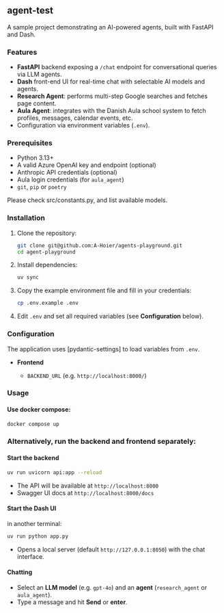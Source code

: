 ## agent-test

A sample project demonstrating an AI-powered agents, built with FastAPI and Dash.

### Features

* **FastAPI** backend exposing a `/chat` endpoint for conversational queries via LLM agents.
* **Dash** front-end UI for real-time chat with selectable AI models and agents.
* **Research Agent**: performs multi-step Google searches and fetches page content.
* **Aula Agent**: integrates with the Danish Aula school system to fetch profiles, messages, calendar events, etc.
* Configuration via environment variables (`.env`).

### Prerequisites

* Python 3.13+
* A valid Azure OpenAI key and endpoint (optional)
* Anthropic API credentials (optional)
* Aula login credentials (for `aula_agent`)
* `git`, `pip` or `poetry`

Please check src/constants.py, and list available models.

### Installation

1. Clone the repository:

   ```bash
   git clone git@github.com:A-Hoier/agents-playground.git
   cd agent-playground
   ```

3. Install dependencies:

   ```bash
   uv sync
   ```

4. Copy the example environment file and fill in your credentials:

   ```bash
   cp .env.example .env
   ```

5. Edit `.env` and set all required variables (see **Configuration** below).

### Configuration

The application uses \[pydantic-settings] to load variables from `.env`. 

* **Frontend**

  * `BACKEND_URL` (e.g. `http://localhost:8000/`)

### Usage


#### Use docker compose:


```bash
docker compose up
```

### Alternatively, run the backend and frontend separately:
#### Start the backend

```bash
uv run uvicorn api:app --reload
```

* The API will be available at `http://localhost:8000`
* Swagger UI docs at `http://localhost:8000/docs`

#### Start the Dash UI
in another terminal:

```bash
uv run python app.py
```

* Opens a local server (default `http://127.0.0.1:8050`) with the chat interface.

#### Chatting

* Select an **LLM model** (e.g. `gpt-4o`) and an **agent** (`research_agent` or `aula_agent`).
* Type a message and hit **Send** or **enter**.
